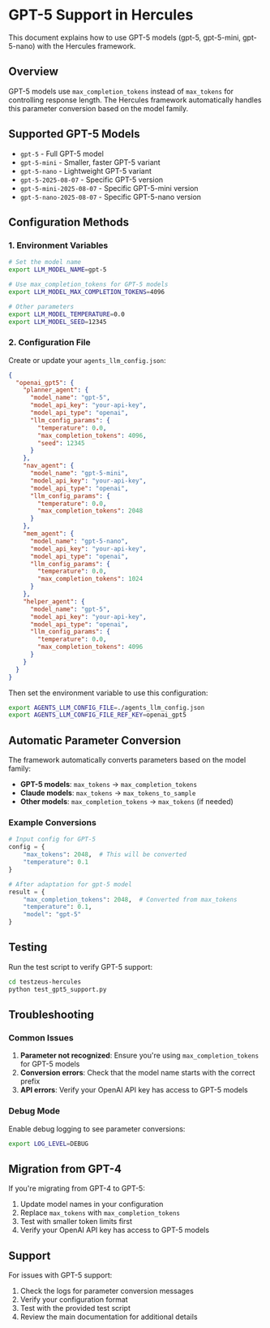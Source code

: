 # GPT-5 Support in Hercules

This document explains how to use GPT-5 models (gpt-5, gpt-5-mini, gpt-5-nano) with the Hercules framework.

## Overview

GPT-5 models use `max_completion_tokens` instead of `max_tokens` for controlling response length. The Hercules framework automatically handles this parameter conversion based on the model family.

## Supported GPT-5 Models

- `gpt-5` - Full GPT-5 model
- `gpt-5-mini` - Smaller, faster GPT-5 variant
- `gpt-5-nano` - Lightweight GPT-5 variant
- `gpt-5-2025-08-07` - Specific GPT-5 version
- `gpt-5-mini-2025-08-07` - Specific GPT-5-mini version
- `gpt-5-nano-2025-08-07` - Specific GPT-5-nano version

## Configuration Methods

### 1. Environment Variables

```bash
# Set the model name
export LLM_MODEL_NAME=gpt-5

# Use max_completion_tokens for GPT-5 models
export LLM_MODEL_MAX_COMPLETION_TOKENS=4096

# Other parameters
export LLM_MODEL_TEMPERATURE=0.0
export LLM_MODEL_SEED=12345
```

### 2. Configuration File

Create or update your `agents_llm_config.json`:

```json
{
  "openai_gpt5": {
    "planner_agent": {
      "model_name": "gpt-5",
      "model_api_key": "your-api-key",
      "model_api_type": "openai",
      "llm_config_params": {
        "temperature": 0.0,
        "max_completion_tokens": 4096,
        "seed": 12345
      }
    },
    "nav_agent": {
      "model_name": "gpt-5-mini",
      "model_api_key": "your-api-key",
      "model_api_type": "openai",
      "llm_config_params": {
        "temperature": 0.0,
        "max_completion_tokens": 2048
      }
    },
    "mem_agent": {
      "model_name": "gpt-5-nano",
      "model_api_key": "your-api-key",
      "model_api_type": "openai",
      "llm_config_params": {
        "temperature": 0.0,
        "max_completion_tokens": 1024
      }
    },
    "helper_agent": {
      "model_name": "gpt-5",
      "model_api_key": "your-api-key",
      "model_api_type": "openai",
      "llm_config_params": {
        "temperature": 0.0,
        "max_completion_tokens": 4096
      }
    }
  }
}
```

Then set the environment variable to use this configuration:

```bash
export AGENTS_LLM_CONFIG_FILE=./agents_llm_config.json
export AGENTS_LLM_CONFIG_FILE_REF_KEY=openai_gpt5
```

## Automatic Parameter Conversion

The framework automatically converts parameters based on the model family:

- **GPT-5 models**: `max_tokens` → `max_completion_tokens`
- **Claude models**: `max_tokens` → `max_tokens_to_sample`
- **Other models**: `max_completion_tokens` → `max_tokens` (if needed)

### Example Conversions

```python
# Input config for GPT-5
config = {
    "max_tokens": 2048,  # This will be converted
    "temperature": 0.1
}

# After adaptation for gpt-5 model
result = {
    "max_completion_tokens": 2048,  # Converted from max_tokens
    "temperature": 0.1,
    "model": "gpt-5"
}
```

## Testing

Run the test script to verify GPT-5 support:

```bash
cd testzeus-hercules
python test_gpt5_support.py
```

## Troubleshooting

### Common Issues

1. **Parameter not recognized**: Ensure you're using `max_completion_tokens` for GPT-5 models
2. **Conversion errors**: Check that the model name starts with the correct prefix
3. **API errors**: Verify your OpenAI API key has access to GPT-5 models

### Debug Mode

Enable debug logging to see parameter conversions:

```bash
export LOG_LEVEL=DEBUG
```

## Migration from GPT-4

If you're migrating from GPT-4 to GPT-5:

1. Update model names in your configuration
2. Replace `max_tokens` with `max_completion_tokens`
3. Test with smaller token limits first
4. Verify your OpenAI API key has access to GPT-5 models



## Support

For issues with GPT-5 support:

1. Check the logs for parameter conversion messages
2. Verify your configuration format
3. Test with the provided test script
4. Review the main documentation for additional details

